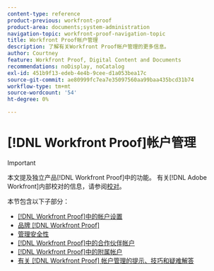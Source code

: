 ```yaml
---
content-type: reference
product-previous: workfront-proof
product-area: documents;system-administration
navigation-topic: workfront-proof-navigation-topic
title: Workfront Proof帐户管理
description: 了解有关Workfront Proof帐户管理的更多信息。
author: Courtney
feature: Workfront Proof, Digital Content and Documents
recommendations: noDisplay, noCatalog
exl-id: 451b9f13-edeb-4e4b-9cee-d1a053bea17c
source-git-commit: ae80999fc7ea7e35097560aa99baa435bcd31b74
workflow-type: tm+mt
source-wordcount: '54'
ht-degree: 0%

---
```


# [!DNL Workfront Proof]帐户管理

>[!IMPORTANT]
>
>本文提及独立产品[!DNL Workfront Proof]中的功能。 有关[!DNL Adobe Workfront]内部校对的信息，请参阅[校对](../../review-and-approve-work/proofing/proofing.md)。

本节包含以下子部分：

* [ [!DNL Workfront Proof]中的帐户设置](../../workfront-proof/wp-acct-admin/account-settings/account-settings.md)
* [品牌 [!DNL Workfront Proof]](../../workfront-proof/wp-acct-admin/branding/branding.md)
* [管理安全性](../../workfront-proof/wp-acct-admin/managing-security/manage-security.md)
* [ [!DNL Workfront Proof]中的合作伙伴帐户](../../workfront-proof/wp-acct-admin/partner-accounts/partner-accounts.md)
* [ [!DNL Workfront Proof]中的附属帐户](../../workfront-proof/wp-acct-admin/satellite-accounts/satellite-accounts.md)
* [有关 [!DNL Workfront Proof] 帐户管理的提示、技巧和疑难解答](../../workfront-proof/wp-acct-admin/tips-tricks-and-troubleshooting/tips-tricks-and-troubleshooting.md)
